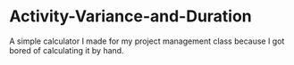 # Activity-Variance-and-Duration
A simple calculator I made for my project management class because I got bored of calculating it by hand.
